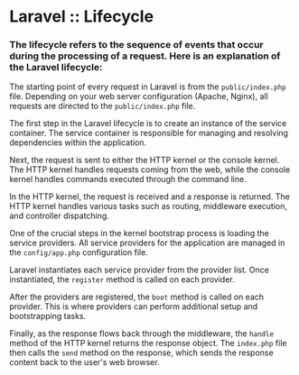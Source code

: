# Laravel :: Lifecycle

### The lifecycle refers to the sequence of events that occur during the processing of a request. Here is an explanation of the Laravel lifecycle:

The starting point of every request in Laravel is from the `public/index.php` file.
Depending on your web server configuration (Apache, Nginx), all requests are directed to the `public/index.php` file.

The first step in the Laravel lifecycle is to create an instance of the service container.
The service container is responsible for managing and resolving dependencies within the application.

Next, the request is sent to either the HTTP kernel or the console kernel.
The HTTP kernel handles requests coming from the web, while the console kernel handles commands executed through the command line.

In the HTTP kernel, the request is received and a response is returned.
The HTTP kernel handles various tasks such as routing, middleware execution, and controller dispatching.

One of the crucial steps in the kernel bootstrap process is loading the service providers.
All service providers for the application are managed in the `config/app.php` configuration file.

Laravel instantiates each service provider from the provider list.
Once instantiated, the `register` method is called on each provider.

After the providers are registered, the `boot` method is called on each provider.
This is where providers can perform additional setup and bootstrapping tasks.

Finally, as the response flows back through the middleware, the `handle` method of the HTTP kernel returns the response object.
The `index.php` file then calls the `send` method on the response, which sends the response content back to the user's web browser.
